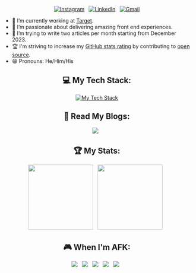 <!--
**clewott/clewott** is a ✨ _special_ ✨ repository because its `README.md` (this file) appears on your GitHub profile.

Here are some ideas to get you started:

- 🔭 I’m currently working on ...
- 🌱 I’m currently learning ...
- 👯 I’m looking to collaborate on ...
- 🤔 I’m looking for help with ...
- 💬 Ask me about ...
- 📫 How to reach me: ...
- 😄 Pronouns: ...  
- ⚡ Fun fact: ...
-->

<div align="center">

[![Instagram](https://skillicons.dev/icons?i=instagram  )](https://www.instagram.com/clewott) &nbsp;
[![LinkedIn](https://skillicons.dev/icons?i=linkedin)](https://www.linkedin.com/in/clewott/) &nbsp;
[![Gmail](https://skillicons.dev/icons?i=gmail)](mailto:Chris.LewellynOtten@gmail.com?subject=Hello%20Chris,%20From%20Github)

</div>

- 🔭 I’m currently working at [Target](https://www.linkedin.com/company/target/). 
- 🌱 I’m passionate about delivering amazing front end experiences.
- 📝 I’m trying to write two articles per month starting from December 2023.
- 🏆 I'm striving to increase my [GitHub stats rating](#🏆-my-stats) by contributing to [open source](https://opensource.com/resources/what-open-source).
- 😄 Pronouns: He/Him/His

<div align="center">

## 💻 My Tech Stack:

[![My Tech Stack](https://skillicons.dev/icons?i=react,next,js,ts,html,css)](https://skillicons.dev)

## 📖 Read My Blogs:

<p>
    <a target="_blank"href="https://clewott.hashnode.dev/"><img src="https://img.shields.io/badge/Hashnode-2962FF?style=for-the-badge&logo=hashnode&logoColor=white" /></a>&nbsp;&nbsp;
</p>

## 🏆 My Stats:

<p>
    <img height=175 src="https://github-readme-stats.vercel.app/api?username=clewott28&show_icons=true&count_private=true&theme=dark" />&nbsp;&nbsp;
    <img height=175 src="https://github-readme-stats.vercel.app/api/top-langs/?username=clewott&layout=compact&theme=dark" />&nbsp;&nbsp;
</p>  

## 🎮 When I'm AFK:

<p>
    <img src="https://img.shields.io/badge/Playstation%205-003791?style=for-the-badge&logo=playstation-5&logoColor=white" />&nbsp;&nbsp;
    <img src="https://img.shields.io/badge/Switch-E60012?style=for-the-badge&logo=nintendo-switch&logoColor=white" />&nbsp;&nbsp;
    <img src="https://img.shields.io/badge/Netflix-E50914?style=for-the-badge&logo=netflix&logoColor=white" />&nbsp;&nbsp;
    <img src="https://img.shields.io/badge/Hulu-1CE783?style=for-the-badge&logo=hulu&logoColor=white" />&nbsp;&nbsp;
    <img src="https://img.shields.io/badge/Spotify-1ED760?&style=for-the-badge&logo=spotify&logoColor=white" />&nbsp;&nbsp;
</p>
</div>